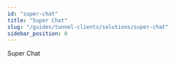 ```yaml
---
id: "super-chat"
title: "Super Chat"
slug: "/guides/tunnel-clients/solutions/super-chat"
sidebar_position: 0
---
```


Super Chat
